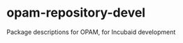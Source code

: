 opam-repository-devel
=====================

Package descriptions for OPAM, for Incubaid development